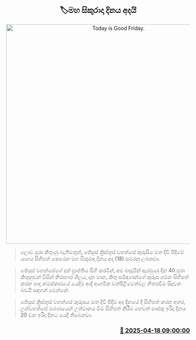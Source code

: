 <p align='center'><b><h2 align='center' title='Today is Good Friday.'>🏷මහ සිකුරාදා දිනය අදයි</h2></b></p>
<p align='center'><img src='https://helakuru.sgp1.cdn.digitaloceanspaces.com/esana/images/lib/good-friday-new.jpg' width='600' alt='Today is Good Friday.'></p>

> ලොව පුරා කිතුණු බැතිමතුන්, ජේසුස් ක්‍රිස්තුස් වහන්සේ කුරුසිය මත දිවි පිදීමේ යාගය සිහිපත් කෙරෙන මහ සිකුරාදා දිනය අද (18) සමරනු ලබනවා.

> ජේසුස් වහන්සේගේ දුක් ප්‍රාප්තිය සිහි කරමින්, අළු බදාදායින් ඇරඹුණු දින 40 පුරා කිතුනුවන් විසින් නිරාහාර ශීලය, දාන මාන, කිතු සමිඳාණන්ගේ කුරුස ගමන සිහිපත් කරන පාද නමස්කාරයේ යෙදීම ආදි ආගමික වත්පිළිවෙත්වල නිතරවීම සිදුවන බවයි සඳහන් වෙන්නේ.

> ජේසුස් ක්‍රිස්තුස් වහන්සේ කුරුසය මත දිවි පිදිම අද දිනයේ දී සිහිපත් කරන අතර, උන්වහන්සේ මරණයෙන් උත්ථානය වීම සිහිපත් කිරීම හෙවත් පාස්කු ඉරිදා දිනය 20 වන ඉරිදා දිනට යෙදී තිබෙනවා.



<h3 align='right'><a href='https://www.helakuru.lk/esana/p/109309/'>📅 2025-04-18 09:00:00</a></h3>
